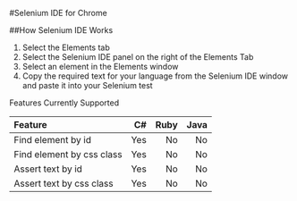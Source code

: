 #Selenium IDE for Chrome

##How Selenium IDE Works

1. Select the Elements tab
2. Select the Selenium IDE panel on the right of the Elements Tab
3. Select an element in the Elements window
4. Copy the required text for your language from the Selenium IDE window and paste it into your Selenium test

Features Currently Supported

| Feature         		    | C#  | Ruby | Java|
|:--------------------------| ---:| ----:| ----:
| Find element by id 	    | Yes |    No|   No|
| Find element by css class | Yes |    No|   No|
| Assert text by id         | Yes |    No|   No|
| Assert text by css class 	| Yes |    No|   No|
